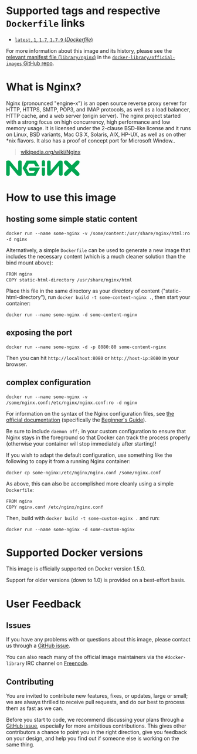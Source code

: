 # Supported tags and respective `Dockerfile` links

- [`latest`, `1`, `1.7`, `1.7.9` (*Dockerfile*)](https://github.com/nginxinc/docker-nginx/blob/57da11369acbec3256b0c2704a50282eeabb684f/Dockerfile)

For more information about this image and its history, please see the [relevant
manifest file
(`library/nginx`)](https://github.com/docker-library/official-images/blob/master/library/nginx)
in the [`docker-library/official-images` GitHub
repo](https://github.com/docker-library/official-images).

# What is Nginx?

Nginx (pronounced "engine-x") is an open source reverse proxy server for HTTP,
HTTPS, SMTP, POP3, and IMAP protocols, as well as a load balancer, HTTP cache,
and a web server (origin server). The nginx project started with a strong focus
on high concurrency, high performance and low memory usage. It is licensed under
the 2-clause BSD-like license and it runs on Linux, BSD variants, Mac OS X,
Solaris, AIX, HP-UX, as well as on other *nix flavors. It also has a proof of
concept port for Microsoft Window..

> [wikipedia.org/wiki/Nginx](https://en.wikipedia.org/wiki/Nginx)

![logo](https://raw.githubusercontent.com/docker-library/docs/master/nginx/logo.png)

# How to use this image

## hosting some simple static content

    docker run --name some-nginx -v /some/content:/usr/share/nginx/html:ro -d nginx

Alternatively, a simple `Dockerfile` can be used to generate a new image that
includes the necessary content (which is a much cleaner solution than the bind
mount above):

    FROM nginx
    COPY static-html-directory /usr/share/nginx/html

Place this file in the same directory as your directory of content
("static-html-directory"), run `docker build -t some-content-nginx .`, then
start your container:

    docker run --name some-nginx -d some-content-nginx

## exposing the port

    docker run --name some-nginx -d -p 8080:80 some-content-nginx

Then you can hit `http://localhost:8080` or `http://host-ip:8080` in your
browser.

## complex configuration

    docker run --name some-nginx -v /some/nginx.conf:/etc/nginx/nginx.conf:ro -d nginx

For information on the syntax of the Nginx configuration files, see [the
official documentation](http://nginx.org/en/docs/) (specifically the [Beginner's
Guide](http://nginx.org/en/docs/beginners_guide.html#conf_structure)).

Be sure to include `daemon off;` in your custom configuration to ensure that
Nginx stays in the foreground so that Docker can track the process properly
(otherwise your container will stop immediately after starting)!

If you wish to adapt the default configuration, use something like the following
to copy it from a running Nginx container:

    docker cp some-nginx:/etc/nginx/nginx.conf /some/nginx.conf

As above, this can also be accomplished more cleanly using a simple
`Dockerfile`:

    FROM nginx
    COPY nginx.conf /etc/nginx/nginx.conf

Then, build with `docker build -t some-custom-nginx .` and run:

    docker run --name some-nginx -d some-custom-nginx

# Supported Docker versions

This image is officially supported on Docker version 1.5.0.

Support for older versions (down to 1.0) is provided on a best-effort basis.

# User Feedback

## Issues

If you have any problems with or questions about this image, please contact us
 through a [GitHub issue](https://github.com/nginxinc/docker-nginx/issues).

You can also reach many of the official image maintainers via the
`#docker-library` IRC channel on [Freenode](https://freenode.net).

## Contributing

You are invited to contribute new features, fixes, or updates, large or small;
we are always thrilled to receive pull requests, and do our best to process them
as fast as we can.

Before you start to code, we recommend discussing your plans 
through a [GitHub issue](https://github.com/nginxinc/docker-nginx/issues), especially for more ambitious
contributions. This gives other contributors a chance to point you in the right
direction, give you feedback on your design, and help you find out if someone
else is working on the same thing.
